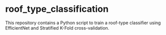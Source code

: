 # roof_type_classification

This repository contains a Python script to train a roof-type classifier using EfficientNet and Stratified K-Fold cross-validation.
